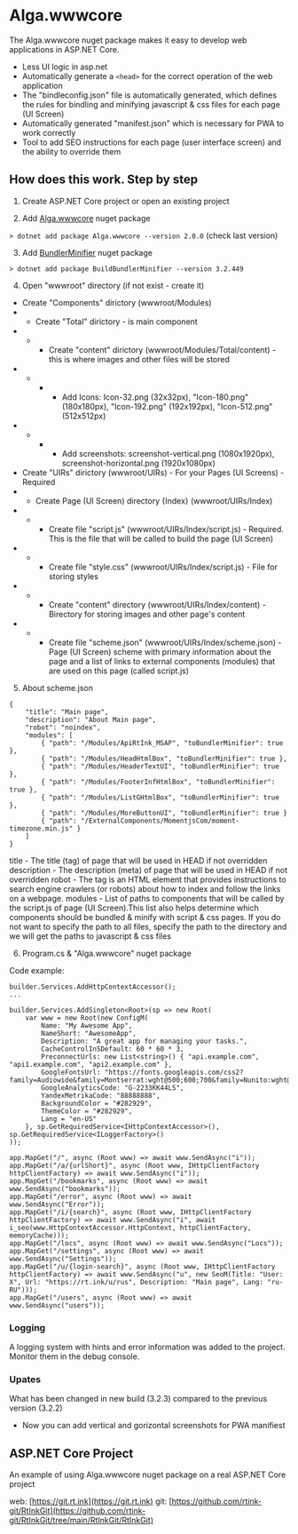 # Alga.wwwcore

The Alga.wwwcore nuget package makes it easy to develop web applications in ASP.NET Core.

- Less UI logic in asp.net
- Automatically generate a `<head>` for the correct operation of the web application
- The "bindleconfig.json" file is automatically generated, which defines the rules for bindling and minifying javascript & css files for each page (UI Screen)
- Automatically generated "manifest.json" which is necessary for PWA to work correctly
- Tool to add SEO instructions for each page (user interface screen) and the ability to override them





## How does this work. Step by step

1. Create ASP.NET Core project or open an existing project

2. Add [Alga.wwwcore](https://www.nuget.org/packages/Alga.wwwcore) nuget package

`> dotnet add package Alga.wwwcore --version 2.0.0` (check last version)

3. Add [BundlerMinifier](https://www.nuget.org/packages/BuildBundlerMinifier) nuget package

`> dotnet add package BuildBundlerMinifier --version 3.2.449`

4. Open "wwwroot" directory (if not exist - create it)

- Create "Components" dirictory (wwwroot/Modules)
- - Create "Total" dirictory - is main component
- - - Create "content" dirictory (wwwroot/Modules/Total/content) - this is where images and other files will be stored
- - - - Add Icons: Icon-32.png (32x32px), "Icon-180.png" (180x180px), "Icon-192.png" (192x192px), "Icon-512.png" (512x512px)
- - - - Add screenshots: screenshot-vertical.png (1080x1920px), screenshot-horizontal.png (1920x1080px)
- Create "UIRs" dirictory (wwwroot/UIRs) - For your Pages (UI Screens) - Required
- - Create Page (UI Screen) directory {Index} (wwwroot/UIRs/Index)
- - - Create file "script.js" (wwwroot/UIRs/Index/script.js) - Required. This is the file that will be called to build the page (UI Screen)
- - - Create file "style.css" (wwwroot/UIRs/Index/script.js) - File for storing styles
- - - Create "content" directory (wwwroot/UIRs/Index/content) - Вirectory for storing images and other page's content
- - - Create file "scheme.json" (wwwroot/UIRs/Index/scheme.json) - Page (UI Screen) scheme with primary information about the page and a list of links to external components (modules) that are used on this page (called script.js)


5. About scheme.json

```
{
    "title": "Main page",
    "description": "About Main page",
    "robot": "noindex",
    "modules": [ 
        { "path": "/Modules/ApiRtInk_MSAP", "toBundlerMinifier": true },
        { "path": "/Modules/HeadHtmlBox", "toBundlerMinifier": true },
        { "path": "/Modules/HeaderTextUI", "toBundlerMinifier": true },
        { "path": "/Modules/FooterInfHtmlBox", "toBundlerMinifier": true },
        { "path": "/Modules/ListGHtmlBox", "toBundlerMinifier": true },
        { "path": "/Modules/MoreButtonUI", "toBundlerMinifier": true }
        { "path": "/ExternalComponents/MomentjsCom/moment-timezone.min.js" }
    ]
}
```

title - The title (tag) of page that will be used in HEAD if not overridden
description - The description (meta) of page that will be used in HEAD if not overridden
robot - The <meta name="robots"> tag is an HTML element that provides instructions to search engine crawlers (or robots) about how to index and follow the links on a webpage.
modules - List of paths to components that will be called by the script.js of page (UI Screen).This list also helps determine which components should be bundled & minify with script & css pages. If you do not want to specify the path to all files, specify the path to the directory and we will get the paths to javascript & css files





6. Program.cs & "Alga.wwwcore" nuget package

Code example:

```
builder.Services.AddHttpContextAccessor();
...

builder.Services.AddSingleton<Root>(sp => new Root(
    var www = new Root(new ConfigM(
        Name: "My Awesome App",
        NameShort: "AwesomeApp",
        Description: "A great app for managing your tasks.",
        CacheControlInSDefault: 60 * 60 * 3,
        PreconnectUrls: new List<string>() { "api.example.com", "api1.example.com", "api2.example.com" },
        GoogleFontsUrl: "https://fonts.googleapis.com/css2?family=Audiowide&family=Montserrat:wght@500;600;700&family=Nunito:wght@500;700&Mulish:wght@500&display=swap",
        GoogleAnalyticsCode: "G-2233KK44LS",
        YandexMetrikaCode: "88888888",
        BackgroundColor = "#282929",
        ThemeColor = "#282929",
        Lang = "en-US"
    }, sp.GetRequiredService<IHttpContextAccessor>(), sp.GetRequiredService<ILoggerFactory>()
));

app.MapGet("/", async (Root www) => await www.SendAsync("i"));
app.MapGet("/a/{urlShort}", async (Root www, IHttpClientFactory httpClientFactory) => await www.SendAsync("i"));
app.MapGet("/bookmarks", async (Root www) => await www.SendAsync("bookmarks"));
app.MapGet("/error", async (Root www) => await www.SendAsync("Error"));
app.MapGet("/i/{search}", async (Root www, IHttpClientFactory httpClientFactory) => await www.SendAsync("i", await i_seo(www.HttpContextAccessor.HttpContext, httpClientFactory, memoryCache)));
app.MapGet("/locs", async (Root www) => await www.SendAsync("Locs"));
app.MapGet("/settings", async (Root www) => await www.SendAsync("Settings"));
app.MapGet("/u/{login-search}", async (Root www, IHttpClientFactory httpClientFactory) => await www.SendAsync("u", new SeoM(Title: "User: X", Url: "https://rt.ink/u/rus", Description: "Main page", Lang: "ru-RU")));
app.MapGet("/users", async (Root www) => await www.SendAsync("users"));

```





### Logging

A logging system with hints and error information was added to the project. Monitor them in the debug console.




### Upates
What has been changed in new build (3.2.3) compared to the previous version (3.2.2)

- Now you can add vertical and gorizontal screenshots for PWA manifiest

## ASP.NET Core Project

An example of using Alga.wwwcore nuget package on a real ASP.NET Core project

web: [https://git.rt.ink](https://git.rt.ink)
git: [https://github.com/rtink-git/RtInkGit](https://github.com/rtink-git/RtInkGit/tree/main/RtInkGit/RtInkGit)